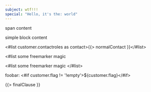 ```yaml
---
subject: wtf!!!
special: "Hello, it's the: world"
---
```

<span>span content</span>

<div>simple block content</div>

<#list customer.contactroles as contact>{{> normalContact }}</#list>

<div><#list some freemarker magic </#list></div>

<#list some freemarker magic </#list>

foobar: <#if customer.flag != '!empty'>${customer.flag}</#if>

{{> finalClause }}

